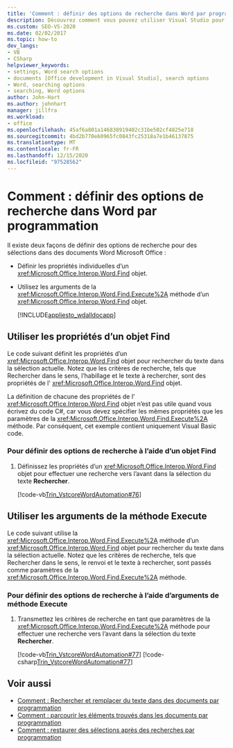 ```yaml
---
title: 'Comment : définir des options de recherche dans Word par programmation'
description: Découvrez comment vous pouvez utiliser Visual Studio pour définir par programmation des options de recherche pour des sélections dans Microsoft Word.
ms.custom: SEO-VS-2020
ms.date: 02/02/2017
ms.topic: how-to
dev_langs:
- VB
- CSharp
helpviewer_keywords:
- settings, Word search options
- documents [Office development in Visual Studio], search options
- Word, searching options
- searching, Word options
author: John-Hart
ms.author: johnhart
manager: jillfra
ms.workload:
- office
ms.openlocfilehash: 45af6a801a146838919402c31be502cf4825e718
ms.sourcegitcommit: 4bd2b770e60965fc0843fc25318a7e1b46137875
ms.translationtype: MT
ms.contentlocale: fr-FR
ms.lasthandoff: 12/15/2020
ms.locfileid: "97528562"
---
```

# <a name="how-to-programmatically-set-search-options-in-word"></a>Comment : définir des options de recherche dans Word par programmation
  Il existe deux façons de définir des options de recherche pour des sélections dans des documents Word Microsoft Office :

- Définir les propriétés individuelles d’un <xref:Microsoft.Office.Interop.Word.Find> objet.

- Utilisez les arguments de la <xref:Microsoft.Office.Interop.Word.Find.Execute%2A> méthode d’un <xref:Microsoft.Office.Interop.Word.Find> objet.

  [!INCLUDE[appliesto_wdalldocapp](../vsto/includes/appliesto-wdalldocapp-md.md)]

## <a name="use-properties-of-a-find-object"></a>Utiliser les propriétés d’un objet Find
 Le code suivant définit les propriétés d’un <xref:Microsoft.Office.Interop.Word.Find> objet pour rechercher du texte dans la sélection actuelle. Notez que les critères de recherche, tels que Rechercher dans le sens, l’habillage et le texte à rechercher, sont des propriétés de l' <xref:Microsoft.Office.Interop.Word.Find> objet.

 La définition de chacune des propriétés de l' <xref:Microsoft.Office.Interop.Word.Find> objet n’est pas utile quand vous écrivez du code C#, car vous devez spécifier les mêmes propriétés que les paramètres de la <xref:Microsoft.Office.Interop.Word.Find.Execute%2A> méthode. Par conséquent, cet exemple contient uniquement Visual Basic code.

### <a name="to-set-search-options-using-a-find-object"></a>Pour définir des options de recherche à l’aide d’un objet Find

1. Définissez les propriétés d’un <xref:Microsoft.Office.Interop.Word.Find> objet pour effectuer une recherche vers l’avant dans la sélection du texte **Rechercher**.

     [!code-vb[Trin_VstcoreWordAutomation#76](../vsto/codesnippet/VisualBasic/Trin_VstcoreWordAutomationVB/ThisDocument.vb#76)]

## <a name="use-execute-method-arguments"></a>Utiliser les arguments de la méthode Execute
 Le code suivant utilise la <xref:Microsoft.Office.Interop.Word.Find.Execute%2A> méthode d’un <xref:Microsoft.Office.Interop.Word.Find> objet pour rechercher du texte dans la sélection actuelle. Notez que les critères de recherche, tels que Rechercher dans le sens, le renvoi et le texte à rechercher, sont passés comme paramètres de la <xref:Microsoft.Office.Interop.Word.Find.Execute%2A> méthode.

### <a name="to-set-search-options-using-execute-method-arguments"></a>Pour définir des options de recherche à l’aide d’arguments de méthode Execute

1. Transmettez les critères de recherche en tant que paramètres de la <xref:Microsoft.Office.Interop.Word.Find.Execute%2A> méthode pour effectuer une recherche vers l’avant dans la sélection du texte **Rechercher**.

     [!code-vb[Trin_VstcoreWordAutomation#77](../vsto/codesnippet/VisualBasic/Trin_VstcoreWordAutomationVB/ThisDocument.vb#77)]
     [!code-csharp[Trin_VstcoreWordAutomation#77](../vsto/codesnippet/CSharp/Trin_VstcoreWordAutomationCS/ThisDocument.cs#77)]

## <a name="see-also"></a>Voir aussi
- [Comment : Rechercher et remplacer du texte dans des documents par programmation](../vsto/how-to-programmatically-search-for-and-replace-text-in-documents.md)
- [Comment : parcourir les éléments trouvés dans les documents par programmation](../vsto/how-to-programmatically-loop-through-found-items-in-documents.md)
- [Comment : restaurer des sélections après des recherches par programmation](../vsto/how-to-programmatically-restore-selections-after-searches.md)
